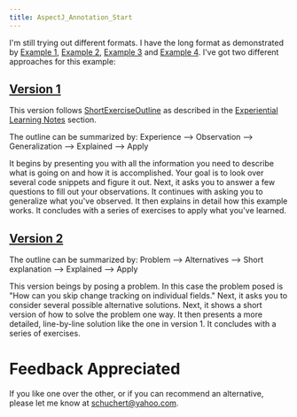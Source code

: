 ```yaml
---
title: AspectJ_Annotation_Start
---
```

I'm still trying out different formats. I have the long format as demonstrated by [Example 1](AspectJ_Example_1), [Example 2](AspectJ_Example_2), [Example 3](AspectJ_Example_3) and [Example 4](AspectJ_Example_4). I've got two different approaches for this example:

## [Version 1](AspectJ_Annotation_Experience)
This version follows [ShortExerciseOutline](ShortExerciseOutline) as described in the [Experiential Learning Notes](../ExperientialLearningNotes) section.

The outline can be summarized by: Experience --> Observation --> Generalization --> Explained --> Apply

It begins by presenting you with all the information you need to describe what is going on and how it is accomplished. Your goal is to look over several code snippets and figure it out. Next, it asks you to answer a few questions to fill out your observations. It continues with asking you to generalize what you've observed. It then explains in detail how this example works. It concludes with a series of exercises to apply what you've learned.

## [Version 2](AspectJ_Annotation_Problem)
The outline can be summarized by: Problem --> Alternatives --> Short explanation --> Explained --> Apply

This version beings by posing a problem. In this case the problem posed is "How can you skip change tracking on individual fields." Next, it asks you to consider several possible alternative solutions. Next, it shows a short version of how to solve the problem one way. It then presents a more detailed, line-by-line solution like the one in version 1. It concludes with a series of exercises.

# Feedback Appreciated
If you like one over the other, or if you can recommend an alternative, please let me know at schuchert@yahoo.com.

